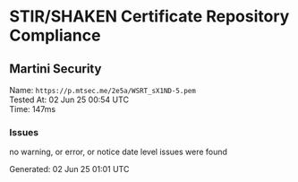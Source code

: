 # STIR/SHAKEN Certificate Repository Compliance

## Martini Security

Name: `https://p.mtsec.me/2e5a/WSRT_sX1ND-5.pem`\
Tested At: 02 Jun 25 00:54 UTC\
Time: 147ms

### Issues

no warning, or error, or notice date level issues were found

Generated: 02 Jun 25 01:01 UTC